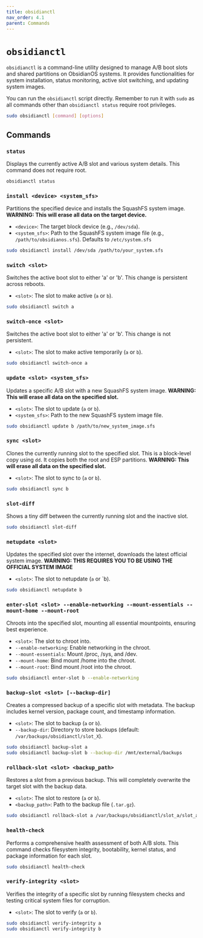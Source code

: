 ```yaml
---
title: obsidianctl
nav_order: 4.1
parent: Commands
---
```

# `obsidianctl`
`obsidianctl` is a command-line utility designed to manage A/B boot slots and shared partitions on ObsidianOS systems. It provides functionalities for system installation, status monitoring, active slot switching, and updating system images.

You can run the `obsidianctl` script directly. Remember to run it with `sudo` as all commands other than `obsidianctl status` require root privileges.

```bash
sudo obsidianctl [command] [options]
```

## Commands

### `status`

Displays the currently active A/B slot and various system details. This command does not require root.

```bash
obsidianctl status
```

### `install <device> <system_sfs>`

Partitions the specified device and installs the SquashFS system image. **WARNING: This will erase all data on the target device.**

*   `<device>`: The target block device (e.g., `/dev/sda`).
*   `<system_sfs>`: Path to the SquashFS system image file (e.g., `/path/to/obsidianos.sfs`). Defaults to `/etc/system.sfs`

```bash
sudo obsidianctl install /dev/sda /path/to/your_system.sfs
```

### `switch <slot>`

Switches the active boot slot to either 'a' or 'b'. This change is persistent across reboots.

*   `<slot>`: The slot to make active (`a` or `b`).

```bash
sudo obsidianctl switch a
```

### `switch-once <slot>`

Switches the active boot slot to either 'a' or 'b'. This change is not persistent.

*   `<slot>`: The slot to make active temporarily (`a` or `b`).

```bash
sudo obsidianctl switch-once a
```

### `update <slot> <system_sfs>`

Updates a specific A/B slot with a new SquashFS system image. **WARNING: This will erase all data on the specified slot.**

*   `<slot>`: The slot to update (`a` or `b`).
*   `<system_sfs>`: Path to the new SquashFS system image file.

```bash
sudo obsidianctl update b /path/to/new_system_image.sfs
```

### `sync <slot>`

Clones the currently running slot to the specified slot. This is a block-level copy using `dd`. It copies both the root and ESP partitions. **WARNING: This will erase all data on the specified slot.**

*   `<slot>`: The slot to sync to (`a` or `b`).

```bash
sudo obsidianctl sync b
```

### `slot-diff`

Shows a tiny diff between the currently running slot and the inactive slot.

```bash
sudo obsidianctl slot-diff
```

### `netupdate <slot>`

Updates the specified slot over the internet, downloads the latest official system image. **WARNING: THIS REQUIRES YOU TO BE USING THE OFFICIAL SYSTEM IMAGE**

*    `<slot>`: The slot to netupdate (`a` or `b).

```bash
sudo obsidianctl netupdate b
```

### `enter-slot <slot> --enable-networking --mount-essentials --mount-home --mount-root`

Chroots into the specified slot, mounting all essential mountpoints, ensuring best experience.

*    `<slot>`: The slot to chroot into.
*    `--enable-networking`: Enable networking in the chroot.
*    `--mount-essentials`: Mount /proc, /sys, and /dev.
*    `--mount-home`: Bind mount /home into the chroot.
*    `--mount-root`: Bind mount /root into the chroot.

```bash
sudo obsidianctl enter-slot b --enable-networking
```

### `backup-slot <slot> [--backup-dir]`

Creates a compressed backup of a specific slot with metadata. The backup includes kernel version, package count, and timestamp information.

*    `<slot>`: The slot to backup (`a` or `b`).
*    `--backup-dir`: Directory to store backups (default: `/var/backups/obsidianctl/slot_X`).

```bash
sudo obsidianctl backup-slot a
sudo obsidianctl backup-slot b --backup-dir /mnt/external/backups
```

### `rollback-slot <slot> <backup_path>`

Restores a slot from a previous backup. This will completely overwrite the target slot with the backup data.

*    `<slot>`: The slot to restore (`a` or `b`).
*    `<backup_path>`: Path to the backup file (`.tar.gz`).

```bash
sudo obsidianctl rollback-slot a /var/backups/obsidianctl/slot_a/slot_a_backup_20241201_143022.tar.gz
```

### `health-check`

Performs a comprehensive health assessment of both A/B slots. This command checks filesystem integrity, bootability, kernel status, and package information for each slot.

```bash
sudo obsidianctl health-check
```

### `verify-integrity <slot>`

Verifies the integrity of a specific slot by running filesystem checks and testing critical system files for corruption.

*    `<slot>`: The slot to verify (`a` or `b`).

```bash
sudo obsidianctl verify-integrity a
sudo obsidianctl verify-integrity b
```
